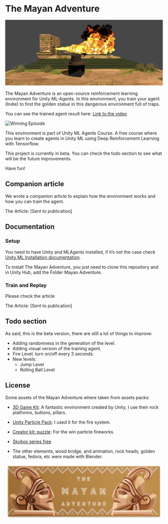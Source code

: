 # The Mayan Adventure

<img src="./assets/images/mayanadventure_screenshot.png" alt="The Mayan Adventure Screenshot"/>

The Mayan Adventure is an open-source reinforcement learning environment for Unity ML-Agents.  In this environment, you train your agent (Indie) to find the golden statue in this dangerous environment full of traps.

You can see the trained agent result here: [Link to the video](https://youtu.be/kKng-vRy6bs)

<img src='./assets/images/WinningEpisode.gif' alt='Winning Episode' />
  
This environment is part of Unity ML Agents Course. A free course where you learn to create agents in Unity ML using Deep Reinforcement Learning with Tensorflow.

This project is currently in beta. You can check the todo section to see what will be the future improvements.

Have fun!


## Companion article
We wrote a companion article to explain how the environment works and how you can train the agent.

The Article: [Sent to publication]

## Documentation
### Setup
You need to have Unity and MLAgents installed, if it’s not the case check [Unity ML Installation documentation](https://github.com/Unity-Technologies/ml-agents/blob/master/docs/Installation.md).

To install The Mayan Adventure, you just need to clone this repository and in Unity Hub, add the Folder Mayan Adventure.

### Train and Replay
Please check the article

The Article: [Sent to publication]

## Todo section
As said, this is the beta version, there are still a lot of things to improve:
- Adding randomness in the generation of the level.
- Adding visual version of the training agent.
- Fire Level: turn on/off every 3 seconds.
- New levels:
  - Jump Level
  - Rolling Ball Level

## License

Some assets of the Mayan Adventure where taken from assets packs:
- [3D Game Kit](https://assetstore.unity.com/packages/templates/tutorials/3d-game-kit-115747): A fantastic environment created by Unity, I use their rock platforms, buttons, pillars.
- [Unity Particle Pack](https://assetstore.unity.com/packages/essentials/tutorial-projects/unity-particle-pack-127325): I used it for the fire system.
- [Creator kit: puzzle](https://assetstore.unity.com/packages/templates/tutorials/creator-kit-puzzle-149311): For the win particle fireworks.
- [Skybox series free](https://assetstore.unity.com/packages/2d/textures-materials/sky/skybox-series-free-103633)

- The other elements, wood bridge, and animation, rock heads, golden statue, fedora, etc were made with Blender.

<img src="./assets/images/logo.png" alt="The Mayan Adventure Logo"/>
